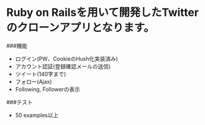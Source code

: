# Ruby on Railsを用いて開発したTwitterのクローンアプリとなります。

###機能
- ログイン(PW、CookieのHush化実装済み)
- アカウント認証(登録確認メールの送信)
- ツイート(140字まで)
- フォロー(Ajax)
- Following, Followerの表示

###テスト
- 50 examples以上


